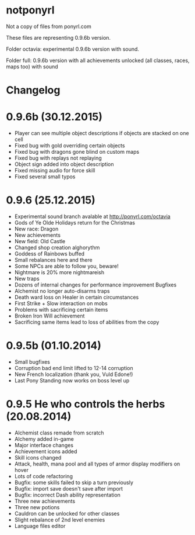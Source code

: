 # notponyrl
Not a copy of files from ponyrl.com
  
   These files are representing 0.9.6b version.
   
   Folder octavia: experimental 0.9.6b version with sound.
   
   Folder full: 0.9.6b version with all achievements unlocked (all classes, races, maps too) with sound

# Changelog

 # 0.9.6b (30.12.2015)
  
 - Player can see multiple object descriptions if objects are stacked on one cell
 - Fixed bug with gold overriding certain objects
 - Fixed bug with dragons gone blind on custom maps
 - Fixed bug with replays not replaying
 - Object sign added into object description
 - Fixed missing audio for force skill
 - Fixed several small typos

  # 0.9.6 (25.12.2015)
- Experimental sound branch avalable at http://ponyrl.com/octavia
- Gods of Ye Olde Holidays return for the Christmas
- New race: Dragon
- New achievements
- New field: Old Castle
- Changed shop creation alghorythm
- Goddess of Rainbows buffed
- Small rebalances here and there
- Some NPCs are able to follow you, beware!
- Nightmare is 20% more nightmareish
- New traps
- Dozens of internal changes for performance improvement
Bugfixes
- Alchemist no longer auto-disarms traps
- Death ward loss on Healer in certain circumstances
- First Strike + Slow interaction on mobs
- Problems with sacrificing certain items
- Broken Iron Will achievement
- Sacrificing same items lead to loss of abilities from the copy

 # 0.9.5b (01.10.2014)
- Small bugfixes
- Corruption bad end limit lifted to 12-14 corruption
- New French localization (thank you, Vuld Edone!)
- Last Pony Standing now works on boss level up

 # 0.9.5 He who controls the herbs (20.08.2014)
- Alchemist class remade from scratch
- Alchemy added in-game
- Major interface changes
- Achievement icons added
- Skill icons changed
- Attack, health, mana pool and all types of armor display modifiers on hover
- Lots of code refactoring
- Bugfix: some skills failed to skip a turn previously
- Bugfix: import save doesn't save after import
- Bugfix: incorrect Dash ability representation
- Three new achievements
- Three new potions
- Cauldron can be unlocked for other classes
- Slight rebalance of 2nd level enemies
- Language files editor

